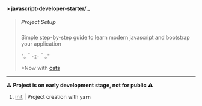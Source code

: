 #### \> javascript-developer-starter/ _

>##### Project Setup
>
>Simple step-by-step guide to learn modern javascript and bootstrap your
application
>
>   "｡＾･ｪ･＾｡"
>
> *Now with [cats][1]
---

**⚠ Project is on early development stage, not for public ⚠**

1. [init](https://github.com/atre/javascript-developer-starter/tree/project-setup/yarn-init)
| Project creation with `yarn`

[1]: https://github.com/melaniecebula/cat-ascii-faces